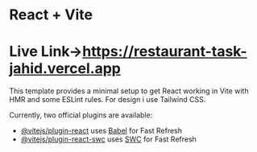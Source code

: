 # React + Vite
# Live Link->https://restaurant-task-jahid.vercel.app

This template provides a minimal setup to get React working in Vite with HMR and some ESLint rules.
For design i use Tailwind CSS.

Currently, two official plugins are available:

- [@vitejs/plugin-react](https://github.com/vitejs/vite-plugin-react/blob/main/packages/plugin-react/README.md) uses [Babel](https://babeljs.io/) for Fast Refresh
- [@vitejs/plugin-react-swc](https://github.com/vitejs/vite-plugin-react-swc) uses [SWC](https://swc.rs/) for Fast Refresh
